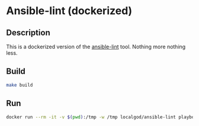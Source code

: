 # Ansible-lint (dockerized)

## Description
This is a dockerized version of the [ansible-lint](https://github.com/ansible/ansible-lint) tool. Nothing more nothing less.

## Build
```bash
make build
```

## Run
```bash
docker run --rm -it -v $(pwd):/tmp -w /tmp localgod/ansible-lint playbook.yml
```
